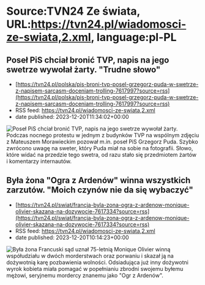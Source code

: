 # Source:TVN24 Ze świata, URL:https://tvn24.pl/wiadomosci-ze-swiata,2.xml, language:pl-PL

## Poseł PiS chciał bronić TVP, napis na jego swetrze wywołał żarty. "Trudne słowo"
 - [https://tvn24.pl/polska/pis-broni-tvp-posel-grzegorz-puda-w-swetrze-z-napisem-sarcasm-doceniam-trolling-7617997?source=rss](https://tvn24.pl/polska/pis-broni-tvp-posel-grzegorz-puda-w-swetrze-z-napisem-sarcasm-doceniam-trolling-7617997?source=rss)
 - RSS feed: https://tvn24.pl/wiadomosci-ze-swiata,2.xml
 - date published: 2023-12-20T11:34:02+00:00

<img alt="Poseł PiS chciał bronić TVP, napis na jego swetrze wywołał żarty. " src="https://tvn24.pl/najnowsze/cdn-zdjecie-xk57u1-grzegorz-puda-6708807/alternates/LANDSCAPE_1280" />
    Podczas nocnego protestu w jednym z budynków TVP na wspólnym zdjęciu z Mateuszem Morawieckim pozował m.in. poseł PiS Grzegorz Puda. Szybko zwrócono uwagę na sweter, który Puda miał na sobie na fotografii. Słowo, które widać na przedzie tego swetra, od razu stało się przedmiotem żartów i komentarzy internautów.

## Była żona "Ogra z Ardenów" winna wszystkich zarzutów. "Moich czynów nie da się wybaczyć"
 - [https://tvn24.pl/swiat/francja-byla-zona-ogra-z-ardenow-monique-olivier-skazana-na-dozywocie-7617334?source=rss](https://tvn24.pl/swiat/francja-byla-zona-ogra-z-ardenow-monique-olivier-skazana-na-dozywocie-7617334?source=rss)
 - RSS feed: https://tvn24.pl/wiadomosci-ze-swiata,2.xml
 - date published: 2023-12-20T10:14:23+00:00

<img alt="Była żona " src="https://tvn24.pl/najnowsze/cdn-zdjecie-eyq8s1-monique-olivier-7455880/alternates/LANDSCAPE_1280" />
    Francuski sąd uznał 75-letnią Monique Olivier winną współudziału w dwóch morderstwach oraz porwaniu i skazał ją na dożywotnią karę pozbawienia wolności. Odsiadująca już inny dożywotni wyrok kobieta miała pomagać w popełnianiu zbrodni swojemu byłemu mężowi, seryjnemu mordercy znanemu jako "Ogr z Ardenów".

